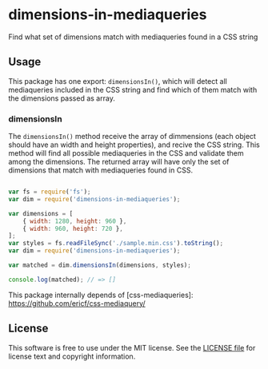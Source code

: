 # dimensions-in-mediaqueries

Find what set of dimensions match with mediaqueries found in a CSS string


Usage
-----

This package has one export: `dimensionsIn()`, which will detect all mediaqueries included in
the CSS string and find which of them match with the dimensions passed as array.

### dimensionsIn

The `dimensionsIn()` method receive the array of dimmensions (each object should have an width 
and height properties), and recive the CSS string. This method will find all possible mediaqueries
in the CSS and validate them among the dimensions. 
The returned array will have only the set of dimensions that match with mediaqueries found in CSS.

```javascript

var fs = require('fs');
var dim = require('dimensions-in-mediaqueries');

var dimensions = [
	{ width: 1280, height: 960 },
	{ width: 960, height: 720 },
];
var styles = fs.readFileSync('./sample.min.css').toString();
var dim = require('dimensions-in-mediaqueries');

var matched = dim.dimensionsIn(dimensions, styles);

console.log(matched); // => []
```

This package internally depends of [css-mediaqueries]: https://github.com/ericf/css-mediaquery/

License
-------

This software is free to use under the MIT license.
See the [LICENSE file][] for license text and copyright information.

[LICENSE file]: https://github.com/jalamprea/dimensions-in-mediaqueries/blob/master/LICENSE